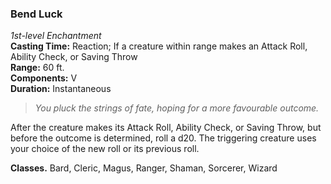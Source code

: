 ### Bend Luck  
*1st-level Enchantment*  
**Casting Time:** Reaction; If a creature within range makes an Attack Roll, Ability Check, or Saving Throw  
**Range:** 60 ft.  
**Components:** V  
**Duration:** Instantaneous  

> *You pluck the strings of fate, hoping for a more favourable outcome.*

After the creature makes its Attack Roll, Ability Check, or Saving Throw, but before the outcome is determined, roll a d20. The triggering creature uses your choice of the new roll or its previous roll.

**Classes.** Bard, Cleric, Magus, Ranger, Shaman, Sorcerer, Wizard